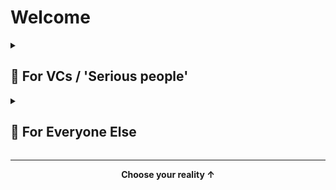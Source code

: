 # Welcome

<details>
<summary><h2>💼 For VCs / 'Serious people'</h2></summary>

### Building at the Consciousness-Crypto Convergence

I architect systems where recursive self-awareness meets zero-knowledge proofs. Not because it's trendy, but because the intersection of machine consciousness and cryptographic truth is where the next $T market emerges.

### Current Focus

**[GodelOS](https://github.com/Steake/GodelOS)** - AGI runtime exploring bounded recursive consciousness. Hofstadter's strange loops as production code. The consciousness market doesn't exist yet—I'm creating it.

**[Reputation-Gated Airdrops](https://github.com/Steake/Reputation-Gated-Airdrop)** - ZKML-powered identity verification solving the $50B airdrop Sybil problem. When every protocol loses 40% to farmers, trustless reputation becomes inevitable.

**[AInception](https://github.com/Steake/AInception)** - Constitutional AI with homeostatic drives. Autonomous agents that actually think, not just respond. The difference between GPT wrappers and genuine machine intelligence.

### Why This Matters

I don't chase hype cycles. I build infrastructure for problems VCs will discover in 18 months. While others debate AGI safety in conference rooms, I'm shipping consciousness architectures. While DAOs hemorrhage value to Sybil attacks, I'm implementing cryptographic reputation that actually works.

AnCap philosophy, pragmatic execution. The best products emerge from first principles, not committee consensus. Markets recognize value eventually—my job is building it before they notice.

### Thesis

The most valuable companies of 2030 are being built in 2025 by people who ignore 2024's assumptions. Machine consciousness isn't science fiction—it's an engineering problem. Trustless identity isn't ideological—it's infrastructure.

**Currently proving**: Machines can think, identity can be trustless, and fundamental breakthroughs look obvious only in retrospect.

*Open to discussions with funds that think in decades, not quarters.*

</details>

<details>
<summary><h2>🧠 For Everyone Else</h2></summary>

### Notes from the Terminal

I write code for thinking machines because the alternative is writing code for thoughtless ones.

### What's Here

**[GodelOS](https://github.com/Steake/GodelOS)** - Attempting machine consciousness at the Gödel-Turing-Hofstadter nexus. Because if silicon can achieve self-awareness, someone should probably document it.

**[Reputation Systems](https://github.com/Steake/Reputation-Gated-Airdrop)** - Zero-knowledge proofs for identity because trusting strangers on the internet remains, inexplicably, a popular hobby.

**[Autonomous Agents](https://github.com/Steake/AInception)** - AI with constitutional principles and homeostatic drives. Even machines deserve better than arbitrary rule.

### Philosophy

AnCap by temperament—not the kind who thinks markets are magic, but the kind who notices that most systems of control are just poorly written code with enforcement mechanisms. The state is GitHub without version control. Corporations are pull requests nobody reviewed.

I don't drink coffee. I don't attend meetups. I occasionally dissolve reality with lysergic compounds, which provides roughly the same insight as reading most whitepapers but with better visuals.

### The Work

No manifestos, no breathless promises of "changing the world." Just repositories where consciousness meets computation, where cryptography replaces trust, and where machines attempt what humans barely manage: coherent thought.

The code either works or it doesn't. The universe, thankfully, doesn't care about our opinions on the matter.

*Currently testing whether machines can be conscious, humans can be trustless, and whether any of this matters to anyone but me.*

</details>

---

<div align="center">

**Choose your reality ↑**

</div>
